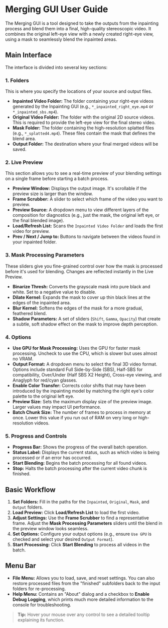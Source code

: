 # Merging GUI User Guide

The Merging GUI is a tool designed to take the outputs from the inpainting process and blend them into a final, high-quality stereoscopic video. It combines the original left-eye view with a newly created right-eye view, using a mask to seamlessly blend the inpainted areas.

## Main Interface

The interface is divided into several key sections:

### 1. Folders

This is where you specify the locations of your source and output files.

-   **Inpainted Video Folder:** The folder containing your right-eye videos generated by the Inpainting GUI (e.g., `*_inpainted_right_eye.mp4` or `*_inpainted_sbs.mp4`).
-   **Original Video Folder:** The folder with the original 2D source videos. This is required to provide the left-eye view for the final stereo video.
-   **Mask Folder:** The folder containing the high-resolution splatted files (e.g., `*_splatted4.mp4`). These files contain the mask that defines the blend area.
-   **Output Folder:** The destination where your final merged videos will be saved.

### 2. Live Preview

This section allows you to see a real-time preview of your blending settings on a single frame before starting a batch process.

-   **Preview Window:** Displays the output image. It's scrollable if the preview size is larger than the window.
-   **Frame Scrubber:** A slider to select which frame of the video you want to preview.
-   **Preview Source:** A dropdown menu to view different layers of the composition for diagnostics (e.g., just the mask, the original left eye, or the final blended image).
-   **Load/Refresh List:** Scans the `Inpainted Video Folder` and loads the first video for preview.
-   **Prev / Next / Jump to:** Buttons to navigate between the videos found in your inpainted folder.

### 3. Mask Processing Parameters

These sliders give you fine-grained control over how the mask is processed before it's used for blending. Changes are reflected instantly in the Live Preview.

-   **Binarize Thresh:** Converts the grayscale mask into pure black and white. Set to a negative value to disable.
-   **Dilate Kernel:** Expands the mask to cover up thin black lines at the edges of the inpainted area.
-   **Blur Kernel:** Softens the edges of the mask for a more gradual, feathered blend.
-   **Shadow Parameters:** A set of sliders (`Shift`, `Gamma`, `Opacity`) that create a subtle, soft shadow effect on the mask to improve depth perception.

### 4. Options

-   **Use GPU for Mask Processing:** Uses the GPU for faster mask processing. Uncheck to use the CPU, which is slower but uses almost no VRAM.
-   **Output Format:** A dropdown menu to select the final 3D video format. Options include standard Full Side-by-Side (SBS), Half-SBS for compatibility, Over/Under (Half SBS X2 Height), Cross-eye viewing, and Anaglyph for red/cyan glasses.
-   **Enable Color Transfer:** Corrects color shifts that may have been introduced by the inpainting model by matching the right eye's color palette to the original left eye.
-   **Preview Size:** Sets the maximum display size of the preview image. Larger values may impact UI performance.
-   **Batch Chunk Size:** The number of frames to process in memory at once. Lower this value if you run out of RAM on very long or high-resolution videos.

### 5. Progress and Controls

-   **Progress Bar:** Shows the progress of the overall batch operation.
-   **Status Label:** Displays the current status, such as which video is being processed or if an error has occurred.
-   **Start Blending:** Begins the batch processing for all found videos.
-   **Stop:** Halts the batch processing after the current video chunk is finished.

## Basic Workflow

1.  **Set Folders:** Fill in the paths for the `Inpainted`, `Original`, `Mask`, and `Output` folders.
2.  **Load Preview:** Click **Load/Refresh List** to load the first video.
3.  **Adjust Settings:** Use the **Frame Scrubber** to find a representative frame. Adjust the **Mask Processing Parameters** sliders until the blend in the preview window looks seamless.
4.  **Set Options:** Configure your output options (e.g., ensure `Use GPU` is checked and select your desired `Output Format`).
5.  **Start Processing:** Click **Start Blending** to process all videos in the batch.

## Menu Bar

-   **File Menu:** Allows you to load, save, and reset settings. You can also restore processed files from the "finished" subfolders back to the input folders for re-processing.
-   **Help Menu:** Contains an "About" dialog and a checkbox to **Enable Debug Logging**, which prints much more detailed information to the console for troubleshooting.

> **Tip:** Hover your mouse over any control to see a detailed tooltip explaining its function.
